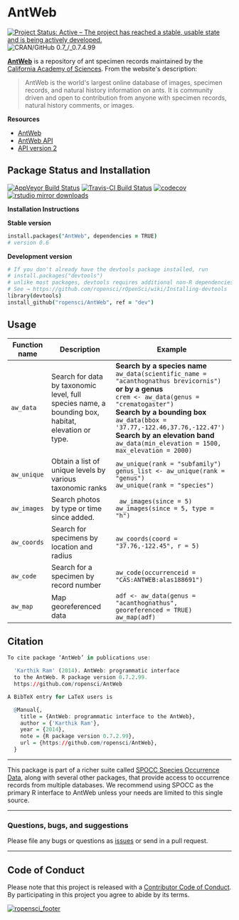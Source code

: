 # AntWeb
[![Project Status: Active – The project has reached a stable, usable state and is being actively developed.](http://www.repostatus.org/badges/latest/active.svg)](http://www.repostatus.org/#active)
![CRAN/GitHub 0.7_/_0.7.4.99](https://img.shields.io/badge/CRAN/GitHub-0.7_/_0.7.4.99-blue.svg) 

[__AntWeb__](http://www.antweb.org/) is a repository of ant specimen records maintained by the [California Academy of Sciences](http://www.calacademy.org/). From the website's description:  

> AntWeb is the world's largest online database of images, specimen records, and natural history information on ants. It is community driven and open to contribution from anyone with specimen records, natural history comments, or images.

__Resources__  
* [AntWeb](http://www.antweb.org/)   
* [AntWeb API](http://www.antweb.org/api/)
* [API version 2](http://www.antweb.org/api/v2/)

## Package Status and Installation

[![AppVeyor Build Status](https://ci.appveyor.com/api/projects/status/github/ropensci/antweb?branch=master&svg=true)](https://ci.appveyor.com/project/ropensci/antweb)
[![Travis-CI Build Status](https://travis-ci.org/ropensci/antweb.svg?branch=master)](https://travis-ci.org/)
 [![codecov](https://codecov.io/gh/RMHogervorst/antweb/branch/master/graph/badge.svg)](https://codecov.io/gh/RMHogervorst/antweb)
[![rstudio mirror downloads](http://cranlogs.r-pkg.org/badges/AntWeb?color=blue)](https://github.com/metacran/cranlogs.app)

__Installation Instructions__

__Stable version__  

```coffee
install.packages("AntWeb", dependencies = TRUE)
# version 0.6
```

__Development version__  

```coffee
# If you don't already have the devtools package installed, run
# install.packages("devtools")
# unlike most packages, devtools requires additional non-R dependencies depending on your OS. 
# See → https://github.com/ropensci/rOpenSci/wiki/Installing-devtools
library(devtools)
install_github("ropensci/AntWeb", ref = "dev")
```

## Usage

| Function name | Description | Example | 
| ------------- | ----------- | ------- |
| `aw_data`  | Search for data by taxonomic level, full species name, a bounding box, habitat, elevation or type.     |    __Search by a species name__ <br> `aw_data(scientific_name = "acanthognathus brevicornis")` <br> __or by a genus__ <br> `crem <- aw_data(genus = "crematogaster")`  <br> __Search by a bounding box__ <br> `aw_data(bbox = '37.77,-122.46,37.76,-122.47')` <br> __Search by an elevation band__ <br> `aw_data(min_elevation = 1500, max_elevation = 2000)` |
| `aw_unique` | Obtain a list of unique levels by various taxonomic ranks    | `aw_unique(rank = "subfamily")` <br>`genus_list <- aw_unique(rank = "genus")`<br>`aw_unique(rank = "species")` |
| `aw_images` | Search photos by type or time since added.     |    ` aw_images(since = 5)`<br> `aw_images(since = 5, type = "h")` |
| `aw_coords` | Search for specimens by location and radius     |    `aw_coords(coord = "37.76,-122.45", r = 5)` |
| `aw_code` | Search for a specimen by record number   |  `aw_code(occurrenceid = "CAS:ANTWEB:alas188691")` |
| `aw_map` | Map georeferenced data | `adf <- aw_data(genus = "acanthognathus", georeferenced = TRUE)`<br>`aw_map(adf)` |

## Citation

```r
To cite package ‘AntWeb’ in publications use:

  'Karthik Ram' (2014). AntWeb: programmatic interface
  to the AntWeb. R package version 0.7.2.99.
  https://github.com/ropensci/AntWeb

A BibTeX entry for LaTeX users is

  @Manual{,
    title = {AntWeb: programmatic interface to the AntWeb},
    author = {'Karthik Ram'},
    year = {2014},
    note = {R package version 0.7.2.99},
    url = {https://github.com/ropensci/AntWeb},
  }
```

---
  
This package is part of a richer suite called [SPOCC Species Occurrence Data](https://github.com/ropensci/spocc), along with several other packages, that provide access to occurrence records from multiple databases. We recommend using SPOCC as the primary R interface to AntWeb unless your needs are limited to this single source.    

---

### Questions, bugs, and suggestions

Please file any bugs or questions as [issues](https://github.com/ropensci/AntWeb/issues/new) or send in a pull request.

---

## Code of Conduct

Please note that this project is released with a [Contributor Code of Conduct](CONDUCT.md).
By participating in this project you agree to abide by its terms.


[![ropensci_footer](http://ropensci.org/public_images/github_footer.png)](http://ropensci.org)

 
